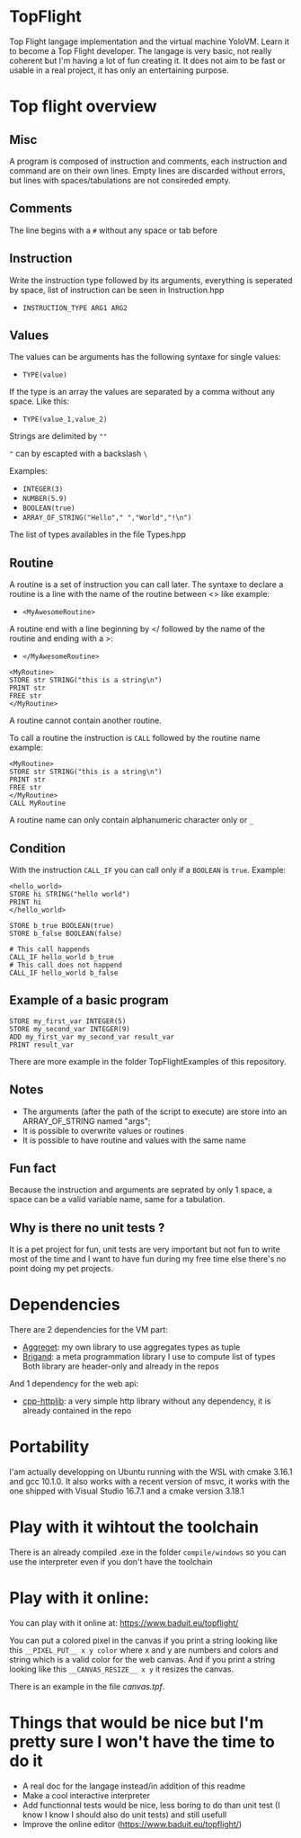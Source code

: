 # TopFlight
Top Flight langage implementation and the virtual machine YoloVM. Learn it to become a Top Flight developer. The langage is very basic, not really coherent but I'm having a lot of fun creating it.
It does not aim to be fast or usable in a real project, it has only an entertaining purpose.

# Top flight overview
## Misc
A program is composed of instruction and comments, each instruction and command are on their own lines.
Empty lines are discarded without errors, but lines with spaces/tabulations are not consireded empty.

## Comments
The line begins with a `#` without any space or tab before

## Instruction
Write the instruction type followed by its arguments, everything is seperated by space, list of instruction can be seen in Instruction.hpp
- `INSTRUCTION_TYPE ARG1 ARG2`

## Values
The values can be arguments has the following syntaxe for single values:
* `TYPE(value)`

If the type is an array the values are separated by a comma without any space. Like this:
* `TYPE(value_1,value_2)`

Strings are delimited by `""`

`"` can by escapted with a backslash `\`

Examples:
* `INTEGER(3)` 
* `NUMBER(5.9)`
* `BOOLEAN(true)`
* `ARRAY_OF_STRING("Hello"," ","World","!\n")`

The list of types availables in the file Types.hpp

## Routine
A routine is a set of instruction you can call later. The syntaxe to declare a routine is a line with the name of the routine between <> like example:
* `<MyAwesomeRoutine>`

A routine end with a line beginning by </ followed by the name of the routine and ending with a >:
* `</MyAwesomeRoutine>`

```
<MyRoutine>
STORE str STRING("this is a string\n")
PRINT str
FREE str
</MyRoutine>
```

A routine cannot contain another routine.

To call a routine the instruction is `CALL` followed by the routine name example:
```
<MyRoutine>
STORE str STRING("this is a string\n")
PRINT str
FREE str
</MyRoutine>
CALL MyRoutine
```
A routine name can only contain alphanumeric character only or `_` 

## Condition
With the instruction `CALL_IF` you can call only if a `BOOLEAN` is `true`. Example:
```
<hello_world>
STORE hi STRING("hello world")
PRINT hi
</hello_world>

STORE b_true BOOLEAN(true)
STORE b_false BOOLEAN(false)

# This call happends
CALL_IF hello_world b_true
# This call does not happend
CALL_IF hello_world b_false
```

## Example of a basic program
```
STORE my_first_var INTEGER(5)
STORE my_second_var INTEGER(9)
ADD my_first_var my_second_var result_var
PRINT result_var
```
There are more example in the folder TopFlightExamples of this repository.

## Notes
* The arguments (after the path of the script to execute) are store into an ARRAY_OF_STRING named "args";
* It is possible to overwrite values or routines
* It is possible to have routine and values with the same name

## Fun fact
Because the instruction and arguments are seprated by only 1 space, a space can be a valid variable name, same for a tabulation.

## Why is there no unit tests ?
It is a pet project for fun, unit tests are very important but not fun to write most of the time and I want to have fun during my free time else there's no point doing my pet projects.

# Dependencies
There are 2 dependencies for the VM part:
* [Aggreget](https://github.com/Baduit/Aggreget): my own library to use aggregates types as tuple
* [Brigand](https://github.com/edouarda/brigand): a meta programmation library I use to compute list of types
Both library are header-only and already in the repos

And 1 dependency for the web api:
* [cpp-httplib](https://github.com/yhirose/cpp-httplib): a very simple http library without any dependency, it is already contained in the repo

# Portability
I'am actually developping on Ubuntu running with the WSL with cmake 3.16.1 and gcc 10.1.0.
It also works with a recent version of msvc, it works with the one shipped with Visual Studio 16.7.1 and a cmake version 3.18.1

# Play with it wihtout the toolchain
There is an already compiled .exe in the folder `compile/windows` so you can use the interpreter even if you don't have the toolchain

# Play with it online:
You can play with it online at: https://www.baduit.eu/topflight/

You can put a colored pixel in the canvas if you print a string looking like this `__PIXEL_PUT__ x y color` where x and y are numbers and colors and string which is a valid color for the web canvas.
And if you print a string looking like this `__CANVAS_RESIZE__ x y` it resizes the canvas.

There is an example in the file _canvas.tpf_.

# Things that would be nice but I'm pretty sure I won't have the time to do it
- A real doc for the langage instead/in addition of this readme
- Make a cool interactive interpreter
- Add functionnal tests would be nice, less boring to do than unit test (I know I know I should also do unit tests) and still usefull
- Improve the online editor (https://www.baduit.eu/topflight/)


